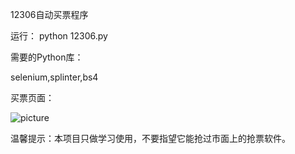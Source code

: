 12306自动买票程序

运行： python 12306.py

需要的Python库：

selenium,splinter,bs4

买票页面：

![picture](https://github.com/hzhangamaze/12306/tree/master/images)

温馨提示：本项目只做学习使用，不要指望它能抢过市面上的抢票软件。
